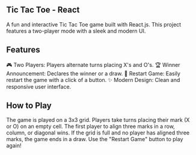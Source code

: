 ## Tic Tac Toe - React
A fun and interactive Tic Tac Toe game built with React.js. This project features a two-player mode with a sleek and modern UI.

## Features
🎮 Two Players: Players alternate turns placing X's and O's.
🏆 Winner Announcement: Declares the winner or a draw.
🔄 Restart Game: Easily restart the game with a click of a button.
✨ Modern Design: Clean and responsive user interface.


## How to Play
The game is played on a 3x3 grid.
Players take turns placing their mark (X or O) on an empty cell.
The first player to align three marks in a row, column, or diagonal wins.
If the grid is full and no player has aligned three marks, the game ends in a draw.
Use the "Restart Game" button to play again!
